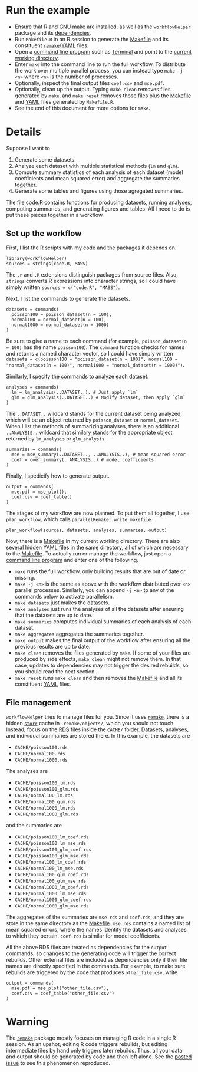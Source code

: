 # Run the example

- Ensure that [R](https://www.r-project.org/) and [GNU make](https://www.gnu.org/software/make/) are installed, as well as the [`workflowHelper`](https://github.com/wlandau/workflowHelper) package and its [dependencies](https://github.com/wlandau/workflowHelper/blob/master/DESCRIPTION).
- Run `Makefile.R` in an R session to generate the [Makefile](https://www.gnu.org/software/make/) and its constituent [`remake`](https://github.com/richfitz/remake)/[YAML](http://yaml.org/) files.
- Open a [command line program](http://linuxcommand.org/) such as [Terminal](https://en.wikipedia.org/wiki/Terminal_%28OS_X%29) and point to the [current working directory](http://www.linfo.org/cd.html).
- Enter `make` into the command line to run the full workflow. To distribute the work over multiple parallel process, you can instead type `make -j <n>` where `<n>` is the number of processes.
- Optionally, inspect the final output files `coef.csv` and `mse.pdf`.
- Optionally, clean up the output. Typing `make clean` removes files generated by `make`, and `make reset` removes those files plus the [Makefile](https://www.gnu.org/software/make/) and [YAML](http://yaml.org/) files generated by `Makefile.R`. 
- See the end of this document for more options for `make`.

# Details

Suppose I want to 

1. Generate some datasets.
2. Analyze each dataset with multiple statistical methods (`lm` and `glm`).
3. Compute summary statistics of each analysis of each dataset (model coefficients and mean squared error) and aggregate the summaries together.
4. Generate some tables and figures using those agregated summaries.

The file [code.R]("https://github.com/wlandau/workflowHelper/blob/master/example/code.R") contains functions for producing datasets, running analyses, computing summaries, and generating figures and tables. All I need to do is put these pieces together in a workflow.

## Set up the workflow

First, I list the R scripts with my code and the packages it depends on.

```{r}
library(workflowHelper)
sources = strings(code.R, MASS)
```

The `.r` and `.R` extensions distinguish packages from source files. Also, `strings` converts R expressions into character strings, so I could have simply written `sources = c("code.R", "MASS")`.

Next, I list the commands to generate the datasets.

```{r}
datasets = commands(
  poisson100 = poisson_dataset(n = 100),
  normal100 = normal_dataset(n = 100),
  normal1000 = normal_dataset(n = 1000)
)
```

Be sure to give a name to each command (for example, `poisson_dataset(n = 100)` has the name `poisson100`). The `command` function checks for names and returns a named character vector, so I could have simply written `datasets = c(poisson100 = "poisson_dataset(n = 100)", normal100 = "normal_dataset(n = 100)", normal1000 = "normal_dataset(n = 1000)")`.

Similarly, I specify the commands to analyze each dataset.

```{r}
analyses = commands(
  lm = lm_analysis(..DATASET..), # Just apply `lm`
  glm = glm_analysis(..DATASET..) # Modify dataset, then apply `glm`
)
```

The `..DATASET..` wildcard stands for the current dataset being analyzed, which will be an object returned by `poisson_dataset` or `normal_dataset`. When I list the methods of summarizing analyses, there is an additional `..ANALYSIS..` wildcard that similary stands for the appropriate object returned by `lm_analysis` or `glm_analysis`.

```{r}
summaries = commands(
  mse = mse_summary(..DATASET.., ..ANALYSIS..), # mean squared error
  coef = coef_summary(..ANALYSIS..) # model coefficients
)
```

Finally, I spedicify how to generate output.

```{r}
output = commands(
  mse.pdf = mse_plot(),
  coef.csv = coef_table()
)
```

The stages of my workflow are now planned. To put them all together, I use `plan_workflow`, which calls `parallelRemake::write_makefile`.

```{r}
plan_workflow(sources, datasets, analyses, summaries, output)
```

Now, there is a [Makefile](https://www.gnu.org/software/make/) in my current working directory. There are also several hidden [YAML](http://yaml.org/) files in the same directory, all of which are necessary to the [Makefile](https://www.gnu.org/software/make/). To actually run or manage the workflow, just open a [command line program](http://linuxcommand.org/) and enter one of the following.

- `make` runs the full workflow, only building results that are out of date or missing.
- `make -j <n>` is the same as above with the workflow distributed over `<n>` parallel processes. Similarly, you can append `-j <n>` to any of the commands below to activate parallelism.
- `make datasets` just makes the datasets.
- `make analyses` just runs the analyses of all the datasets after ensuring that the datasets are up to date.
- `make summaries` computes individual summaries of each analysis of each dataset.
- `make aggregates` aggregates the summaries together.
- `make output` makes the final output of the workflow after ensuring all the previous results are up to date.
- `make clean` removes the files generated by `make`. If some of your files are produced by side effects, `make clean` might not remove them. In that case, updates to dependencies may not trigger the desired rebuilds, so you should read the next section. 
- `make reset` runs `make clean` and then removes the [Makefile](https://www.gnu.org/software/make/) and all its constituent [YAML](http://yaml.org/) files.

## File management

`workflowHelper` tries to manage files for you. Since it uses [`remake`](https://github.com/richfitz/remake), there is a hidden [`storr`](https://github.com/richfitz/storr) cache in `.remake/objects/`, which you should not touch. Instead, focus on the [RDS](http://www.r-bloggers.com/a-better-way-of-saving-and-loading-objects-in-r/) files inside the `CACHE/` folder. Datasets, analyses, and individual summaries are stored there. In this example, the datasets are 

- `CACHE/poisson100.rds`
- `CACHE/normal100.rds`
- `CACHE/normal1000.rds`

The analyses are

- `CACHE/poisson100_lm.rds`
- `CACHE/poisson100_glm.rds`
- `CACHE/normal100_lm.rds`
- `CACHE/normal100_glm.rds`
- `CACHE/normal1000_lm.rds`
- `CACHE/normal1000_glm.rds`

and the summaries are 

- `CACHE/poisson100_lm_coef.rds`
- `CACHE/poisson100_lm_mse.rds`
- `CACHE/poisson100_glm_coef.rds`
- `CACHE/poisson100_glm_mse.rds`
- `CACHE/normal100_lm_coef.rds`
- `CACHE/normal100_lm_mse.rds`
- `CACHE/normal100_glm_coef.rds`
- `CACHE/normal100_glm_mse.rds`
- `CACHE/normal1000_lm_coef.rds`
- `CACHE/normal1000_lm_mse.rds`
- `CACHE/normal1000_glm_coef.rds`
- `CACHE/normal1000_glm_mse.rds`

The aggregates of the summaries are `mse.rds` and `coef.rds`, and they are store in the same directory as the [Makefile](https://www.gnu.org/software/make/). `mse.rds` contains a named list of mean squared errors, where the names identify the datasets and analyses to which they pertain. `coef.rds` is similar for model coefficients.

All the above RDS files are treated as dependencies for the `output` commands, so changes to the generating code will trigger the correct rebuilds. Other external files are included as dependencies only if their file names are directly specified in the commands. For example, to make sure rebuilds are triggered by the code that produces `other_file.csv`, write

```{r}
output = commands(
  mse.pdf = mse_plot("other_file.csv"),
  coef.csv = coef_table("other_file.csv")
)
```

# Warning

The [`remake`](https://github.com/richfitz/remake) package mostly focuses on managing R code in a single R session. As an upshot, editing R code triggers rebuilds, but editing intermediate files by hand only triggers later rebuilds. Thus, all your data and output should be generated by code and then left alone. See the [posted issue](https://github.com/richfitz/remake/issues/87) to see this phenomenon reproduced.

